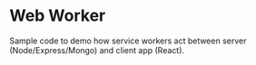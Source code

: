 # Web Worker

Sample code to demo how service workers act between server (Node/Express/Mongo) and client app (React).
